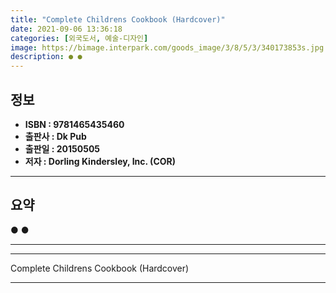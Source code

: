 ```yaml
---
title: "Complete Childrens Cookbook (Hardcover)"
date: 2021-09-06 13:36:18
categories: [외국도서, 예술-디자인]
image: https://bimage.interpark.com/goods_image/3/8/5/3/340173853s.jpg
description: ● ●
---
```


## **정보**

- **ISBN : 9781465435460**
- **출판사 : Dk Pub**
- **출판일 : 20150505**
- **저자 : Dorling Kindersley, Inc. (COR)**

------



## **요약**

●  ●  

------



------


Complete Childrens Cookbook (Hardcover) 

------


